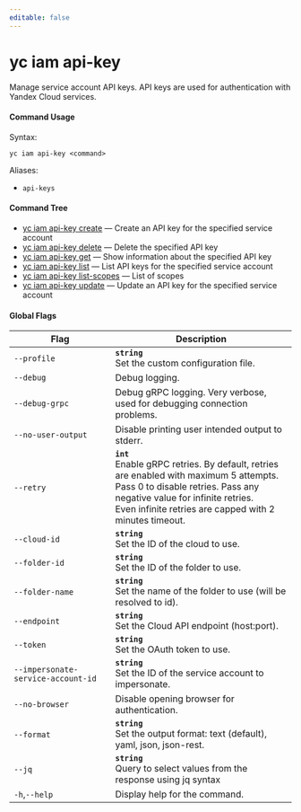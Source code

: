 ```yaml
---
editable: false
---
```


# yc iam api-key

Manage service account API keys. API keys are used for authentication with Yandex Cloud services.

#### Command Usage

Syntax: 

`yc iam api-key <command>`

Aliases: 

- `api-keys`

#### Command Tree

- [yc iam api-key create](create.md) — Create an API key for the specified service account
- [yc iam api-key delete](delete.md) — Delete the specified API key
- [yc iam api-key get](get.md) — Show information about the specified API key
- [yc iam api-key list](list.md) — List API keys for the specified service account
- [yc iam api-key list-scopes](list-scopes.md) — List of scopes
- [yc iam api-key update](update.md) — Update an API key for the specified service account

#### Global Flags

| Flag | Description |
|----|----|
|`--profile`|<b>`string`</b><br/>Set the custom configuration file.|
|`--debug`|Debug logging.|
|`--debug-grpc`|Debug gRPC logging. Very verbose, used for debugging connection problems.|
|`--no-user-output`|Disable printing user intended output to stderr.|
|`--retry`|<b>`int`</b><br/>Enable gRPC retries. By default, retries are enabled with maximum 5 attempts.<br/>Pass 0 to disable retries. Pass any negative value for infinite retries.<br/>Even infinite retries are capped with 2 minutes timeout.|
|`--cloud-id`|<b>`string`</b><br/>Set the ID of the cloud to use.|
|`--folder-id`|<b>`string`</b><br/>Set the ID of the folder to use.|
|`--folder-name`|<b>`string`</b><br/>Set the name of the folder to use (will be resolved to id).|
|`--endpoint`|<b>`string`</b><br/>Set the Cloud API endpoint (host:port).|
|`--token`|<b>`string`</b><br/>Set the OAuth token to use.|
|`--impersonate-service-account-id`|<b>`string`</b><br/>Set the ID of the service account to impersonate.|
|`--no-browser`|Disable opening browser for authentication.|
|`--format`|<b>`string`</b><br/>Set the output format: text (default), yaml, json, json-rest.|
|`--jq`|<b>`string`</b><br/>Query to select values from the response using jq syntax|
|`-h`,`--help`|Display help for the command.|
